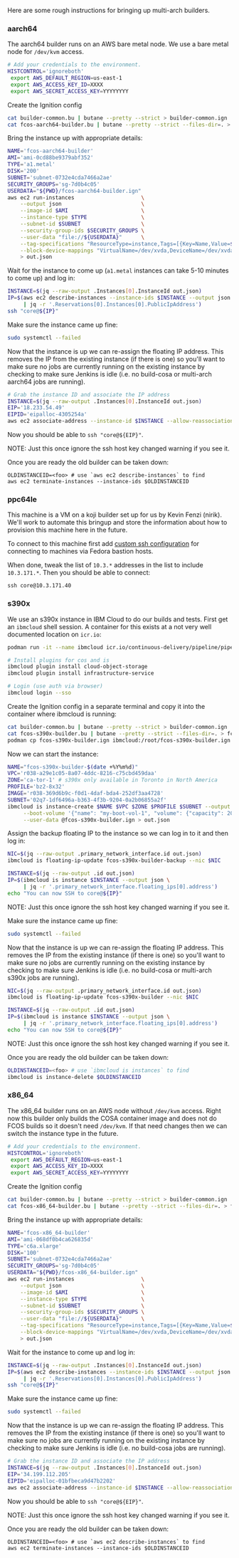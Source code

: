 
Here are some rough instructions for bringing up multi-arch builders.

### aarch64

The aarch64 builder runs on an AWS bare metal node. We use a bare
metal node for `/dev/kvm` access.

```bash
# Add your credentials to the environment.
HISTCONTROL='ignoreboth'
 export AWS_DEFAULT_REGION=us-east-1
 export AWS_ACCESS_KEY_ID=XXXX
 export AWS_SECRET_ACCESS_KEY=YYYYYYYY
```

Create the Ignition config

```bash
cat builder-common.bu | butane --pretty --strict > builder-common.ign
cat fcos-aarch64-builder.bu | butane --pretty --strict --files-dir=. > fcos-aarch64-builder.ign
```

Bring the instance up with appropriate details:

```bash
NAME='fcos-aarch64-builder'
AMI='ami-0cd88be9379abf352'
TYPE='a1.metal'
DISK='200'
SUBNET='subnet-0732e4cda7466a2ae'
SECURITY_GROUPS='sg-7d0b4c05'
USERDATA="${PWD}/fcos-aarch64-builder.ign"
aws ec2 run-instances                     \
    --output json                         \
    --image-id $AMI                       \
    --instance-type $TYPE                 \
    --subnet-id $SUBNET                   \
    --security-group-ids $SECURITY_GROUPS \
    --user-data "file://${USERDATA}"      \
    --tag-specifications "ResourceType=instance,Tags=[{Key=Name,Value=${NAME}}]" \
    --block-device-mappings "VirtualName=/dev/xvda,DeviceName=/dev/xvda,Ebs={VolumeSize=${DISK},VolumeType=gp3}" \
    > out.json
```

Wait for the instance to come up (`a1.metal` instances can take 5-10 minutes to
come up) and log in:

```bash
INSTANCE=$(jq --raw-output .Instances[0].InstanceId out.json)
IP=$(aws ec2 describe-instances --instance-ids $INSTANCE --output json \
     | jq -r '.Reservations[0].Instances[0].PublicIpAddress')
ssh "core@${IP}"
```

Make sure the instance came up fine:

```bash
sudo systemctl --failed
```

Now that the instance is up we can re-assign the floating IP address.
This removes the IP from the existing instance (if there is one) so you'll
want to make sure no jobs are currently running on the existing instance
by checking to make sure Jenkins is idle (i.e. no build-cosa or multi-arch
aarch64 jobs are running).

```bash
# Grab the instance ID and associate the IP address
INSTANCE=$(jq --raw-output .Instances[0].InstanceId out.json)
EIP='18.233.54.49'
EIPID='eipalloc-4305254a'
aws ec2 associate-address --instance-id $INSTANCE --allow-reassociation --allocation-id $EIPID
```

Now you should be able to `ssh "core@${EIP}"`.

NOTE: Just this once ignore the ssh host key changed warning if you see it.


Once you are ready the old builder can be taken down:

```
OLDINSTANCEID=<foo> # use `aws ec2 describe-instances` to find
aws ec2 terminate-instances --instance-ids $OLDINSTANCEID
```

### ppc64le

This machine is a VM on a koji builder set up for us by Kevin Fenzi
(nirik). We'll work to automate this bringup and store the information
about how to provision this machine here in the future.

To connect to this machine first add 
[custom ssh configuration](https://docs.fedoraproject.org/en-US/infra/sysadmin_guide/sshaccess/#_ssh_configuration)
for connecting to machines via Fedora bastion hosts.

When done, tweak the list of `10.3.*` addresses in the list to include
`10.3.171.*`. Then you should be able to connect:

```
ssh core@10.3.171.40
```


### s390x

We use an s390x instance in IBM Cloud to do our builds and tests. First get an
`ibmcloud` shell session. A container for this exists at a not very well
documented location on `icr.io`:

```bash
podman run -it --name ibmcloud icr.io/continuous-delivery/pipeline/pipeline-base-image:latest /bin/bash

# Install plugins for cos and is
ibmcloud plugin install cloud-object-storage
ibmcloud plugin install infrastructure-service

# Login (use auth via browser)
ibmcloud login --sso
```

Create the Ignition config in a separate terminal and copy it into the
container where ibmcloud is running:

```bash
cat builder-common.bu | butane --pretty --strict > builder-common.ign
cat fcos-s390x-builder.bu | butane --pretty --strict --files-dir=. > fcos-s390x-builder.ign
podman cp fcos-s390x-builder.ign ibmcloud:/root/fcos-s390x-builder.ign
```

Now we can start the instance:

```bash
NAME="fcos-s390x-builder-$(date +%Y%m%d)"
VPC='r038-a29e1c05-8a07-4ddc-8216-c75cbd459daa'
ZONE='ca-tor-1' # s390x only available in Toronto in North America
PROFILE='bz2-8x32'
IMAGE='r038-369d6b9c-f0d1-4daf-bda4-252df3aa4728'
SUBNET='02q7-1df6496a-b363-4f3b-9204-0a2b06855a2f'
ibmcloud is instance-create $NAME $VPC $ZONE $PROFILE $SUBNET --output json --image-id $IMAGE \
     --boot-volume '{"name": "my-boot-vol-1", "volume": {"capacity": 200, "profile": {"name": "general-purpose"}}}' \
     --user-data @fcos-s390x-builder.ign > out.json
```


Assign the backup floating IP to the instance so we can log in to it
and then log in:

```bash
NIC=$(jq --raw-output .primary_network_interface.id out.json)
ibmcloud is floating-ip-update fcos-s390x-builder-backup --nic $NIC

INSTANCE=$(jq --raw-output .id out.json)
IP=$(ibmcloud is instance $INSTANCE --output json \
     | jq -r '.primary_network_interface.floating_ips[0].address')
echo "You can now SSH to core@${IP}"
```

NOTE: Just this once ignore the ssh host key changed warning if you see it.

Make sure the instance came up fine:

```bash
sudo systemctl --failed
```

Now that the instance is up we can re-assign the floating IP address.
This removes the IP from the existing instance (if there is one) so you'll
want to make sure no jobs are currently running on the existing instance
by checking to make sure Jenkins is idle (i.e. no build-cosa or multi-arch
s390x jobs are running).

```bash
NIC=$(jq --raw-output .primary_network_interface.id out.json)
ibmcloud is floating-ip-update fcos-s390x-builder --nic $NIC

INSTANCE=$(jq --raw-output .id out.json)
IP=$(ibmcloud is instance $INSTANCE --output json \
     | jq -r '.primary_network_interface.floating_ips[0].address')
echo "You can now SSH to core@${IP}"
```

NOTE: Just this once ignore the ssh host key changed warning if you see it.

Once you are ready the old builder can be taken down:

```bash
OLDINSTANCEID=<foo> # use `ibmcloud is instances` to find
ibmcloud is instance-delete $OLDINSTANCEID
```

### x86_64

The x86_64 builder runs on an AWS node without `/dev/kvm` access. Right now this
builder only builds the COSA container image and does not do FCOS builds so it
doesn't need `/dev/kvm`. If that need changes then we can switch the instance type
in the future.

```bash
# Add your credentials to the environment.
HISTCONTROL='ignoreboth'
 export AWS_DEFAULT_REGION=us-east-1
 export AWS_ACCESS_KEY_ID=XXXX
 export AWS_SECRET_ACCESS_KEY=YYYYYYYY
```

Create the Ignition config

```bash
cat builder-common.bu | butane --pretty --strict > builder-common.ign
cat fcos-x86_64-builder.bu | butane --pretty --strict --files-dir=. > fcos-x86_64-builder.ign
```

Bring the instance up with appropriate details:

```bash
NAME='fcos-x86_64-builder'
AMI='ami-068df0b4ca626835d'
TYPE='c6a.xlarge'
DISK='100'
SUBNET='subnet-0732e4cda7466a2ae'
SECURITY_GROUPS='sg-7d0b4c05'
USERDATA="${PWD}/fcos-x86_64-builder.ign"
aws ec2 run-instances                     \
    --output json                         \
    --image-id $AMI                       \
    --instance-type $TYPE                 \
    --subnet-id $SUBNET                   \
    --security-group-ids $SECURITY_GROUPS \
    --user-data "file://${USERDATA}"      \
    --tag-specifications "ResourceType=instance,Tags=[{Key=Name,Value=${NAME}}]" \
    --block-device-mappings "VirtualName=/dev/xvda,DeviceName=/dev/xvda,Ebs={VolumeSize=${DISK},VolumeType=gp3}" \
    > out.json
```

Wait for the instance to come up and log in:

```bash
INSTANCE=$(jq --raw-output .Instances[0].InstanceId out.json)
IP=$(aws ec2 describe-instances --instance-ids $INSTANCE --output json \
     | jq -r '.Reservations[0].Instances[0].PublicIpAddress')
ssh "core@${IP}"
```

Make sure the instance came up fine:

```bash
sudo systemctl --failed
```

Now that the instance is up we can re-assign the floating IP address.
This removes the IP from the existing instance (if there is one) so you'll
want to make sure no jobs are currently running on the existing instance
by checking to make sure Jenkins is idle (i.e. no build-cosa jobs are running).

```bash
# Grab the instance ID and associate the IP address
INSTANCE=$(jq --raw-output .Instances[0].InstanceId out.json)
EIP='34.199.112.205'
EIPID='eipalloc-01bfbeca9d47b2202'
aws ec2 associate-address --instance-id $INSTANCE --allow-reassociation --allocation-id $EIPID
```

Now you should be able to `ssh "core@${EIP}"`.

NOTE: Just this once ignore the ssh host key changed warning if you see it.


Once you are ready the old builder can be taken down:

```
OLDINSTANCEID=<foo> # use `aws ec2 describe-instances` to find
aws ec2 terminate-instances --instance-ids $OLDINSTANCEID
```
